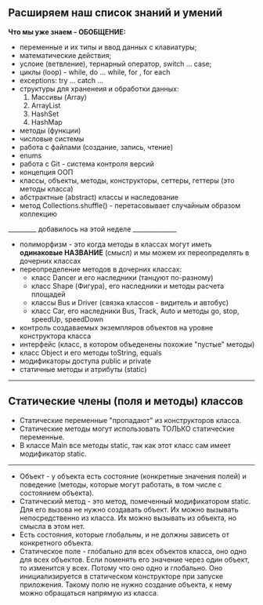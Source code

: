 ## Расширяем наш список знаний и умений
**Что мы уже знаем - ОБОБЩЕНИЕ:**
- переменные и их типы и ввод данных с клавиатуры;
- математические действия;
- услоие (ветвление), тернарный оператор, switch ... case;
- циклы (loop) - while, do ... while, for , for each
- exceptions: try ... catch ...
- cтруктуры для храненеия и обработки данных:
    1. Массивы (Array)
    2. ArrayList
    3. HashSet
    4. HashMap
- методы (функции)
- числовые системы
- работа с файлами (создание, запись, чтение)
- enums
- работа с Git - система контроля версий
- концепция ООП
- классы, объекты, методы, конструкторы, сеттеры, геттеры (это методы класса)
- абстрактные (abstract) классы и наследование
- метод Collections.shuffle() - перетасовывает случайным образом коллекцию

_________ добавилось на этой неделе ______________

- полиморфизм - это когда методы в классах могут иметь **одинаковые НАЗВАНИЕ** (смысл) и 
мы можем их переопределять в дочерних классах 
- переопределение методов в дочерних классах:
  - класс Dancer и его наследники (танцуют по-разному)
  - класс Shape (Фигура), его наследники и методы расчета площадей
  - классы Bus и Driver (связка классов - видитель и автобус)
  - класс Car, его наследники Bus, Track, Auto и методы go, stop, speedUp, speedDown
- контроль создаваемых экземпляров объектов на уровне конструктора класса
- интерфейс (класс, в котором объеденены похожие "пустые" методы)
- класс Object и его методы toString, equals
- модификаторы доступа public и private
- статичные методы и атрибуты (static)
__________________________________________________

## Статические члены (поля и методы) классов

* Статические переменные "пропадают" из конструкторов класса.
* Статические методы могут использовать ТОЛЬКО статические переменные.
* В классе Main все методы static, так как этот класс сам имеет модификатор static.
____________
* Объект - у объекта есть состояние (конкретные значения полей) и поведение 
(методы, которые могут работать, в том числе с состоянием объекта).
* Статический метод - это метод, помеченный модификатором static. Для его вызова не нужно 
создавать объект. Их можно вызывать непосредственно из класса. 
Их можно вызывать из объекта, но смысла в этом нет.
* Есть состояния, которые глобальны, и не должны зависеть от конкретного объекта.
* Статическое поле - глобально для всех объектов класса, оно одно для всех объектов. 
Если поменять его значение через один объект, то изменится у всех. 
Потому что оно одно и глобально. Оно инициализируется в статическом конструкторе 
при запуске приложения. Такому полю не нужно создание объекта, к нему можно 
обращаться напрямую из класса.

